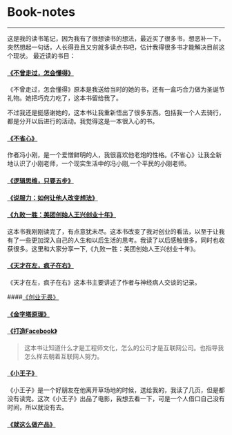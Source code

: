 # Book-notes

---
这是我的读书笔记，因为我有了很想读书的想法，最近买了很多书，想恶补一下。突然想起一句话，人长得丑且又穷就多读点书吧，估计我得很多书才能解决目前这个现状。
最近读的书目：
#### [《不曾走过，怎会懂得》](https://github.com/guohongjun/Book-notes/blob/master/notes/%E4%B8%8D%E6%9B%BE%E8%B5%B0%E8%BF%87%20%E6%80%8E%E4%BC%9A%E6%87%82%E5%BE%97.md)
《不曾走过，怎会懂得》原本是我送给当时的她的书，还有一盒巧合力做为圣诞节礼物。她把巧克力吃了，这本书留给我了。

不过我还是挺感谢她的，这本书让我重新悟出了很多东西。包括我一个人去骑行，都是分开以后进行的活动。我觉得这是一本很入心的书。
#### [《不省心》](https://github.com/guohongjun/Book-notes/blob/master/notes/%E4%B8%8D%E7%9C%81%E5%BF%83.md)
作者冯小刚，是一个爱憎鲜明的人，我很喜欢他老炮的性格。《不省心》让我全新地认识了小刚老师，一个现实生活中的冯小刚,一个平民的小刚老师。

#### [《逻辑思维，只要五步》](https://github.com/guohongjun/Book-notes/blob/master/notes/%E9%80%BB%E8%BE%91%E6%80%9D%E7%BB%B4%EF%BC%8C%E5%8F%AA%E8%A6%81%E4%BA%94%E6%AD%A5.md)

#### [《说服力：如何让他人改变想法》](https://github.com/guohongjun/Book-notes/blob/master/notes/%E8%AF%B4%E6%9C%8D%E5%8A%9B%EF%BC%9A%E5%A6%82%E4%BD%95%E8%AE%A9%E4%BB%96%E4%BA%BA%E6%94%B9%E5%8F%98%E6%83%B3%E6%B3%95.md)

#### [《九败一胜：美团创始人王兴创业十年》](https://github.com/guohongjun/Book-notes/blob/master/notes/%E4%B9%9D%E8%B4%A5%E4%B8%80%E8%83%9C.markdown)
这本书我刚刚读完了，有点意犹未尽。这本书改变了我对创业的看法，以至于让我有了一些更加深入自己的人生和以后生活的思考。我读了以后感触很多，同时也收获很多。这里和大家分享一下,《九败一胜：美团创始人王兴创业十年》。
#### [《天才在左，疯子在右》](https://github.com/guohongjun/Book-notes/blob/master/notes/%E5%A4%A9%E6%89%8D%E5%9C%A8%E5%B7%A6%EF%BC%8C%E7%96%AF%E5%AD%90%E5%9C%A8%E5%8F%B3.md)
《天才在左，疯子在右》这本书主要讲述了作者与神经病人交谈的记录。


####[《创业无畏》](https://github.com/guohongjun/Book-notes/blob/master/notes/%E5%88%9B%E4%B8%9A%E6%97%A0%E7%95%8F.md)
#### [《金字塔原理》](https://github.com/guohongjun/Book-notes/blob/master/notes/%E9%87%91%E5%AD%97%E5%A1%94%E5%8E%9F%E7%90%86.md3)

#### [《打造Facebook》](https://github.com/guohongjun/Book-notes/blob/master/notes/%E6%89%93%E9%80%A0Facebook.md)

> 这本书让知道什么才是工程师文化，怎么的公司才是互联网公司。也指导我怎么样去朝着互联网人努力。

#### [《小王子》](https://github.com/guohongjun/Book-notes/blob/master/notes/%E5%B0%8F%E7%8E%8B%E5%AD%90.md)
《小王子》是一个好朋友在他离开草场地的时候，送给我的，我读了几页，但是都没有读完。这次《小王子》出品了电影，我想去看一下，可是一个人借口自己没有时间，所以就没有去。

#### [《就这么做产品》](https://github.com/guohongjun/Book-notes/blob/master/notes/%E5%B0%B1%E8%BF%99%E4%B9%88%E5%81%9A%E4%BA%A7%E5%93%81.md)





